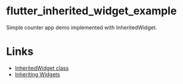 # flutter_inherited_widget_example

Simple counter app demo implemented with InheritedWidget.

# Links

- [InheritedWidget class](https://docs.flutter.io/flutter/widgets/InheritedWidget-class.html)
- [Inheriting Widgets](https://medium.com/@mehmetf_71205/inheriting-widgets-b7ac56dbbeb1)
